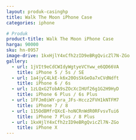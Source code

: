 ```yaml
---
layout: produk-casinghp
title: Walk The Moon iPhone Case
categories: iphone

# Produk
product-title: Walk The Moon iPhone Case
harga: 90000
sku: hn-0957
image-drive: 1kxHjlY4xCfh2zID9eBRgQvicZl7N-ZGo
gallery:
  - url: 1jVIt9eCdCWIdyWgtyeVCYww_e6QD66VA
    title: iPhone 5 / 5s / SE
  - url: 1a4jyC4LkE-k6x20OsSkGeOa7xCVdNdft
    title: iPhone 6 / 6s
  - url: 1zLQxG2TobA9sZOcXcIHUf26g1G2H9HyD
    title: iPhone 6 Plus / 6s Plus
  - url: 1FFJm0iWY-pra_JFs-Hccz2FVH1kNTFM7
    title: iPhone 7 / 8
  - url: 115OdBMfrQXcE-hoNCRnWdR0RFvsvTui6
    title: iPhone 7 Plus / 8 Plus
  - url: 1kxHjlY4xCfh2zID9eBRgQvicZl7N-ZGo
    title: iPhone X
---
```

